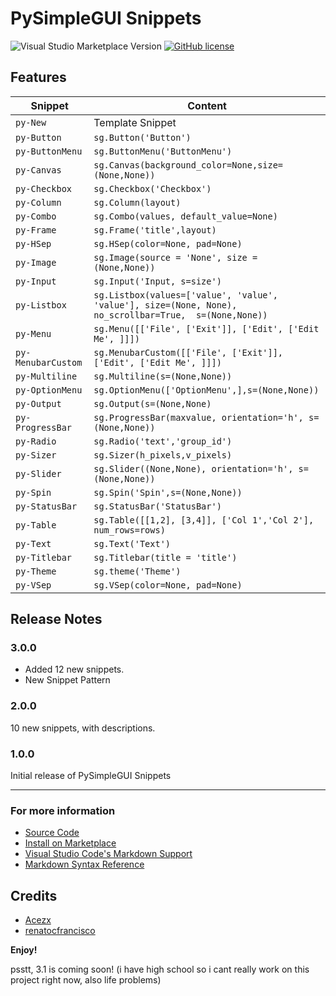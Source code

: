 # PySimpleGUI Snippets

![Visual Studio Marketplace Version](https://img.shields.io/visual-studio-marketplace/v/Acezx.pysimplegui-snippets)
[![GitHub license](https://img.shields.io/github/license/acezx-programer/PySimpleGUI-Snippets)](https://github.com/acezx-programer/PySimpleGUI-Snippets/blob/main/LICENSE.txt)

## Features

| Snippet            | Content                                |
| ------------------ | -------------------------------------- |
| `py-New`           | Template Snippet                       |
| `py-Button`        | `sg.Button('Button')`                  |
| `py-ButtonMenu`    | ``sg.ButtonMenu('ButtonMenu')``                                         |
| `py-Canvas`        | ``sg.Canvas(background_color=None,size=(None,None))``                   |
| `py-Checkbox`      | ``sg.Checkbox('Checkbox')``                                             |
| `py-Column`        | ``sg.Column(layout)``                                                   |
| `py-Combo`         | ``sg.Combo(values, default_value=None)``                                |
| `py-Frame`         | ``sg.Frame('title',layout)``                                            |
| `py-HSep`          | ``sg.HSep(color=None, pad=None)``                                       |
| `py-Image`         | ``sg.Image(source = 'None', size = (None,None))``                       |
| `py-Input`         | ``sg.Input('Input, s=size')``                                           |
| `py-Listbox`       | ``sg.Listbox(values=['value', 'value', 'value'], size=(None, None), no_scrollbar=True,  s=(None,None))``                                                           |
| `py-Menu`          | ``sg.Menu([['File', ['Exit']], ['Edit', ['Edit Me', ]]])``              |
| `py-MenubarCustom` | ``sg.MenubarCustom([['File', ['Exit']], ['Edit', ['Edit Me', ]]])``     |
| `py-Multiline`     | ``sg.Multiline(s=(None,None))``                                         |
| `py-OptionMenu`    | ``sg.OptionMenu(['OptionMenu',],s=(None,None))``                        |
| `py-Output`        | ``sg.Output(s=(None,None)``                                             |
| `py-ProgressBar`   | ``sg.ProgressBar(maxvalue, orientation='h', s=(None,None))``            |
| `py-Radio`         | ``sg.Radio('text','group_id')``                                         |
| `py-Sizer`         | ``sg.Sizer(h_pixels,v_pixels)``                                         |
| `py-Slider`        | ``sg.Slider((None,None), orientation='h', s=(None,None))``              |
| `py-Spin`          | ``sg.Spin('Spin',s=(None,None))``                                       |
| `py-StatusBar`     | ``sg.StatusBar('StatusBar')``                                           |
| `py-Table`         | ``sg.Table([[1,2], [3,4]], ['Col 1','Col 2'], num_rows=rows)``          |
| `py-Text`          | ``sg.Text('Text')``                                                     |
| `py-Titlebar`      | ``sg.Titlebar(title = 'title')``                                        |
| `py-Theme`         | ``sg.theme('Theme')``                                                   |
| `py-VSep`          | ``sg.VSep(color=None, pad=None)``                                       |

## Release Notes

### 3.0.0

- Added 12 new snippets.
- New Snippet Pattern

### 2.0.0

10 new snippets, with descriptions.

### 1.0.0

Initial release of PySimpleGUI Snippets

---

### For more information

- [Source Code](https://github.com/acezx-programer/PySimpleGUI-Snippets)
- [Install on Marketplace](https://marketplace.visualstudio.com/items?itemName=Acezx.pysimplegui-snippets)
- [Visual Studio Code's Markdown Support](http://code.visualstudio.com/docs/languages/markdown)
- [Markdown Syntax Reference](https://help.github.com/articles/markdown-basics/)

## Credits

- [Acezx](https://github.com/acezx-programer)
- [renatocfrancisco](https://github.com/renatocfrancisco)

**Enjoy!**

psstt, 3.1 is coming soon!
(i have high school so i cant really work on this project right now, also life problems)
